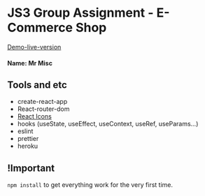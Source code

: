 # JS3 Group Assignment - E-Commerce Shop

[Demo-live-version](https://mrmisc-live.herokuapp.com/products)

#### Name: Mr Misc

## Tools and etc
- create-react-app
- React-router-dom
- [React Icons](https://react-icons.github.io/react-icons/)
- hooks (useState, useEffect, useContext, useRef, useParams...)
- eslint
- prettier
- heroku

## !Important
`npm install` to get everything work for the very first time.